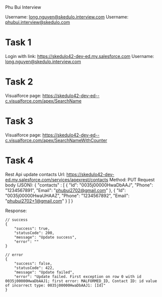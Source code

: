 Phu Bui Interview
 
Username: long.nguyen@skedulo.interview.com
Username: phubui.interview@skedulo.com

# Task 1
Login with link:
https://skedulo42-dev-ed.my.salesforce.com
Username: long.nguyen@skedulo.interview.com

# Task 2
Visualforce page:
https://skedulo42-dev-ed--c.visualforce.com/apex/SearchName 

# Task 3
Visualforce page:
https://skedulo42-dev-ed--c.visualforce.com/apex/SearchNameWithCounter

# Task 4
Rest Api update contacts
Url: https://skedulo42-dev-ed.my.salesforce.com/services/apexrest/contacts
Method: PUT
Request body (JSON): 
    {
        "contacts" : [
            {
                "Id": "0035j00000HwaDbAAJ",
                "Phone": "1234567891",
                "Email": "phubui2702@gmail.com"
            },
            {
                "Id": "0035j00000HwaUHAAZ",
                "Phone": "1234567892",
                "Email": "phubui2702+1@gmail.com"
            }
        ]
    }

Response:

    // success
    {
        "success": true,
        "statusCode": 200,
        "message": "Update success",
        "error": ""
    }

    // error
    {
        "success": false,
        "statusCode": 422,
        "message": "Update failed",
        "error": "Update failed. First exception on row 0 with id 0035j00000HwaDbAAJ1; first error: MALFORMED_ID, Contact ID: id value of incorrect type: 0035j00000HwaDbAAJ1: [Id]"
    }
